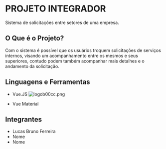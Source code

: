 # PROJETO INTEGRADOR

Sistema de solicitações entre setores de uma empresa.

## O Que é o Projeto?

Com o sistema é possível que os usuários troquem solicitações de serviços internos,
visando um acompanhamento entre os mesmos e seus superiores, contudo podem também acompanhar
mais detalhes e o andamento da solicitação.


## Linguagens e Ferramentas

* Vue.JS ![logob00cc.png](http://ap.imagensbrasil.org/images/2017/09/23/logob00cc.png)

* Vue Material



## Integrantes

* Lucas Bruno Ferreira
* Nome
* Nome
